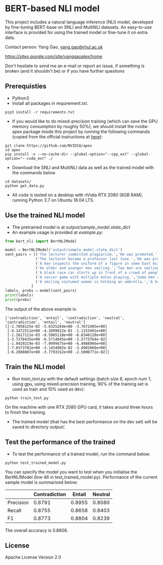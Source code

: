 # BERT-based NLI model

This project includes a natural language inference (NLI) model, developed
by fine-tuning BERT-base on SNLI and MultiNLI datasets. An 
easy-to-use interface is provided for using the trained model 
or fine-tune it on extra data.

Contact person: Yang Gao, yang.gao@rhul.ac.uk

https://sites.google.com/site/yanggaoalex/home

Don't hesitate to send me an e-mail or report an issue, if something is broken (and it shouldn't be) or if you have further questions


## Prerequisties
* Python3 
* Install all packages in requirement.txt.
```shell script
pip3 install -r requirements.txt
```
* If you would like to do mixed-precision training 
(which can save the GPU memory consumption by roughly 50%), 
we should install the nvidia-apex package inside this project
by running the following commands (copied from the official 
instructions at [here](https://github.com/NVIDIA/apex)):
```shell script
git clone https://github.com/NVIDIA/apex
cd apex
pip install -v --no-cache-dir --global-option="--cpp_ext" --global-option="--cuda_ext" ./
```
* Download the SNLI and MultiNLI data as well as the trained model with the commands below
```shell script
cd datasets/
python get_data.py
```
* All code is tested on a desktop with nVidia RTX 2080 (8GB RAM),
running Python 3.7 on Ubuntu 18.04 LTS.

## Use the trained NLI model 
* The pretrained model is at *output/sample_model.state_dict* 
* An example usage is provided at *example.py*:
```python
from bert_nli import BertNLIModel

model = BertNLIModel('output/sample_model.state_dict')
sent_pairs = [('The lecturer committed plagiarism.','He was promoted.'),
              ('The lecturer became a professor last June.','He was promoted.'),
              ('A man inspects the uniform of a figure in some East Asian country.','The man is sleeping.'),
              ('An older and younger man smiling.','Two men are smiling and laughing at the cats playing on the floor.'),
              ('A black race car starts up in front of a crowd of people.','A man is driving down a lonely road.'),
              ('A soccer game with multiple males playing.','Some men are playing a sport.'),
              ('A smiling costumed woman is holding an umbrella.','A happy woman in a fairy costume holds an umbrella.')
            ]
labels, probs = model(sent_pairs)
print(labels)
print(probs)
```        
The output of the above example is:
```text
['contradiction', 'entail', 'contradiction', 'neutral', 'contradiction', 'entail', 'neutral']
[[-2.7058125e-02 -5.6325264e+00 -3.7672405e+00]
 [-4.1472511e+00 -4.2099822e-01 -1.1153491e+00]
 [-1.2617111e-03 -8.5965118e+00 -6.8346128e+00]
 [-3.7278435e+00 -6.5714045e+00 -2.5773764e-02]
 [-1.8420219e-03 -7.9999475e+00 -6.4988966e+00]
 [-7.6573701e+00 -3.1454802e-02 -3.4902668e+00]
 [-6.2880807e+00 -3.7793152e+00 -2.5006771e-02]]
```

## Train the NLI model
* Run *train_text.py* with the default settings (batch size 8, epoch num
1, using gpu, using mixed-precision training, 90% of the training set
is used as train and 10% used as dev):
```shell script
python train_test.py
```
On the machine with one RTX 2080 GPU card, 
it takes around three hours to finish the training.
* The trained model (that has the best performance on the dev set)
will be saved to directory *output/*.

## Test the performance of the trained
* To test the performance of a trained model, run the command below:
```shell script
python test_trained_model.py
```
You can specify the model you want to test when you initialise the
BertNLIModel (line 46 in test_trained_model.py). Performance of the 
current sample model is summarised below: 

|  | Contradiction | Entail | Neutral |
|-------|-----------|--------|----|
| Precision | 0.8791 | 0.8955 | 0.8080 |
| Recall | 0.8755 | 0.8658 | 0.8403 |
| F1 | 0.8773 | 0.8804 | 0.8239 |

The overall accuracy is 0.8608.
## License
Apache License Version 2.0

